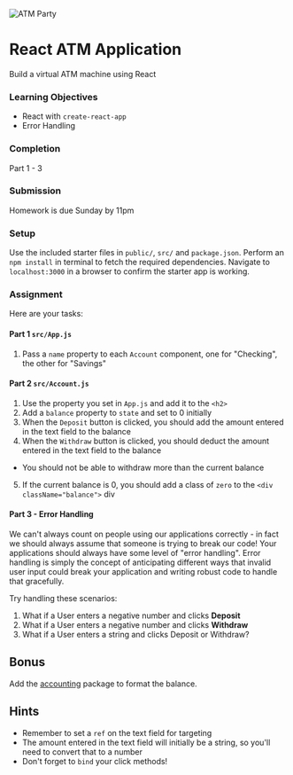 ![ATM Party](https://i.giphy.com/3oz8xZGfHArTvh99YI.gif)

# React ATM Application
Build a virtual ATM machine using React

### Learning Objectives
* React with `create-react-app`
* Error Handling

### Completion
Part 1 - 3

### Submission
Homework is due Sunday by 11pm

### Setup
Use the included starter files in `public/`, `src/` and `package.json`. Perform an `npm install` in terminal to fetch the required dependencies. Navigate to `localhost:3000` in a browser to confirm the starter app is working.

### Assignment
Here are your tasks:

#### Part 1 `src/App.js`
1. Pass a `name` property to each `Account` component, one for "Checking", the other for "Savings"

#### Part 2 `src/Account.js`
1. Use the property you set in `App.js` and add it to the `<h2>`
2. Add a `balance` property to `state` and set to 0 initially
3. When the `Deposit` button is clicked, you should add the amount entered in the text field to the balance
4. When the `Withdraw` button is clicked, you should deduct the amount entered in the text field to the balance
  - You should not be able to withdraw more than the current balance
5. If the current balance is 0, you should add a class of `zero` to the `<div className="balance">` div

#### Part 3 - Error Handling
We can't always count on people using our applications correctly - in fact we should always assume that someone is trying to break our code! Your applications should always have some level of "error handling". Error handling is simply the concept of anticipating different ways that invalid user input could break your application and writing robust code to handle that gracefully.

Try handling these scenarios:
1. What if a User enters a negative number and clicks **Deposit**
2. What if a User enters a negative number and clicks **Withdraw**
3. What if a User enters a string and clicks Deposit or Withdraw?

## Bonus
Add the [accounting](https://www.npmjs.com/package/accounting) package to format the balance.

## Hints
- Remember to set a `ref` on the text field for targeting
- The amount entered in the text field will initially be a string, so you'll need to convert that to a number
- Don't forget to `bind` your click methods!

